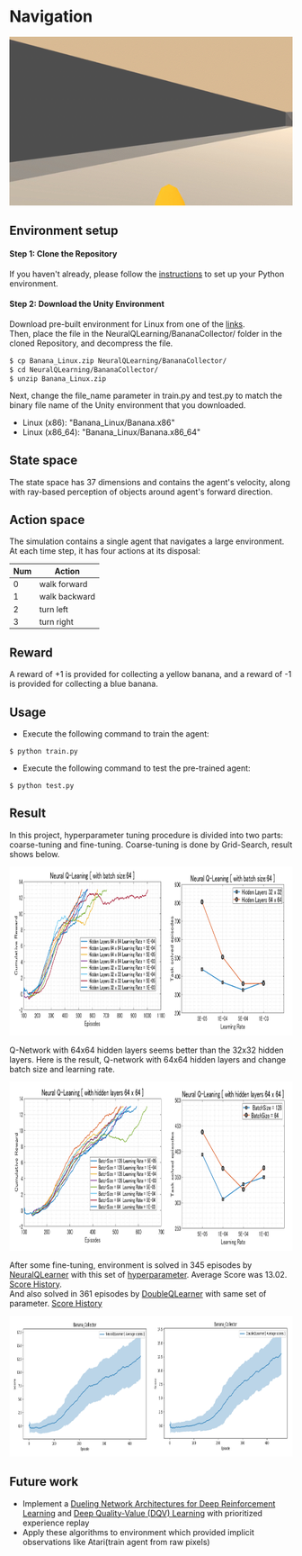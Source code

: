 # Navigation

<p align="center">
    <img src="../../assets/banana_collector_test.gif" height="300px">
</p>

## Environment setup

#### Step 1: Clone the Repository
If you haven't already, please follow the [instructions](https://github.com/dganbold/deep_reinforcement_learning) to set up your Python environment.

#### Step 2: Download the Unity Environment
Download pre-built environment for Linux from one of the [links](https://s3-us-west-1.amazonaws.com/udacity-drlnd/P1/Banana/Banana_Linux.zip).<br />
Then, place the file in the NeuralQLearning/BananaCollector/ folder in the cloned Repository, and decompress the file.<br />

```
$ cp Banana_Linux.zip NeuralQLearning/BananaCollector/
$ cd NeuralQLearning/BananaCollector/
$ unzip Banana_Linux.zip
```

Next, change the file_name parameter in train.py and test.py to match the binary file name of the Unity environment that you downloaded.
- Linux (x86): "Banana_Linux/Banana.x86"
- Linux (x86_64): "Banana_Linux/Banana.x86_64"

## State space
The state space has 37 dimensions and contains the agent's velocity, along with ray-based perception of objects around agent's forward direction.

## Action space
The simulation contains a single agent that navigates a large environment. At each time step, it has four actions at its disposal:

Num | Action        |
----|---------------|
0   | walk forward  |
1   | walk backward |
2   | turn left     |
3   | turn right    |

## Reward
A reward of +1 is provided for collecting a yellow banana, and a reward of -1 is provided for collecting a blue banana.

## Usage

- Execute the following command to train the agent:

```
$ python train.py
```

- Execute the following command to test the pre-trained agent:

```
$ python test.py
```

## Result
In this project, hyperparameter tuning procedure is divided into two parts: coarse-tuning and fine-tuning. Coarse-tuning is done by Grid-Search, result shows below.

<p align="center">
    <img src="./scores/hyperparameter_coarse_tunning_summary_1.png" height="300px">
</p>

Q-Network with 64x64 hidden layers seems better than the 32x32 hidden layers. Here is the result, Q-network with 64x64 hidden layers and change batch size and learning rate.

<p align="center">
    <img src="./scores/hyperparameter_coarse_tunning_summary_2.png" height="300px">
</p>

After some fine-tuning, environment is solved in 345 episodes by [NeuralQLearner]( deep_reinforcement_learning/NeuralQLearning/agent/NeuralQLearner.py
) with this set of [hyperparameter]( deep_reinforcement_learning/NeuralQLearning/config/UnityML_Agent.py
). Average Score was 13.02. [Score History](https://github.com/dganbold/deep_reinforcement_learning/blob/master/NeuralQLearning/BananaCollector/scores/NeuralQLearner_Banana_Collector_batch_64_lr_4E-04_trained_445_episodes.csv).<br />
And also solved in 361 episodes by [DoubleQLearner](https://github.com/dganbold/deep_reinforcement_learning/blob/master/NeuralQLearning/Agent/NeuralQLearner.py) with same set of parameter. [Score History](https://github.com/dganbold/deep_reinforcement_learning/blob/master/NeuralQLearning/BananaCollector/scores/DoubleQLearner_Banana_Collector_batch_64_lr_4E-04_trained_461_episodes.csv)

<p align="center">
    <img src="./scores/NeuralQLearner_vs_DoubleQLearner_Banana_Collector_batch_64_lr_4E-04.png" height="250px">
</p>

## Future work
- Implement a [Dueling Network Architectures for Deep Reinforcement Learning](https://arxiv.org/abs/1511.06581) and [Deep Quality-Value (DQV) Learning](https://arxiv.org/abs/1810.00368) with prioritized experience replay
- Apply these algorithms to environment which provided implicit observations like Atari(train agent from raw pixels)
